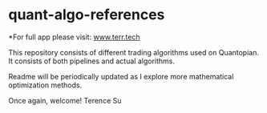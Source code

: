 # quant-algo-references

*For full app please visit: www.terr.tech

This repository consists of different trading algorithms used on Quantopian.
It consists of both pipelines and actual algorithms.

Readme will be periodically updated as I explore more mathematical optimization methods.

Once again, welcome!
Terence Su
